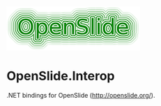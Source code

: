 
![openslide](./openslide_logo.png)

# OpenSlide.Interop
.NET bindings for OpenSlide (http://openslide.org/).

 